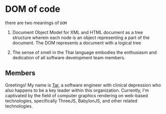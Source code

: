 # DOM of code

there are two meanings of `DOM`

1. Document Object Model for XML and HTML document as a tree structure wherein each node is an object representing a part of the document. The DOM represents a document with a logical tree

2. The sense of smell in the Thai language embodies the enthusiasm and dedication of all software development team members.

## Members

Greetings! My name is [Tar](https://github.com/annibuliful), a software engineer with clinical depression who also happens to be a key leader within this organization. Currently, I'm captivated by the field of computer graphics rendering on web-based technologies, specifically ThreeJS, BabylonJS, and other related technologies.
